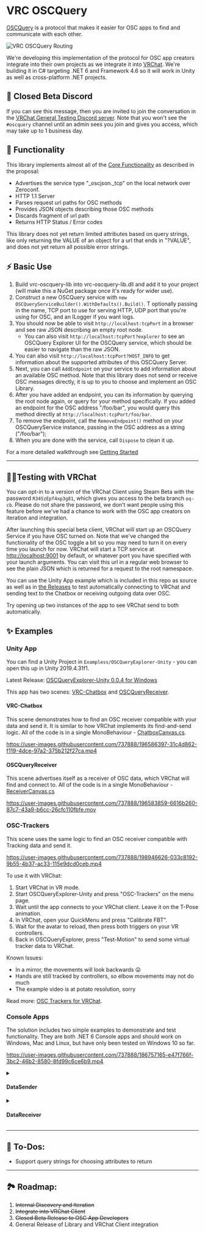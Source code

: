 # VRC OSCQuery

[OSCQuery](https://github.com/Vidvox/OSCQueryProposal) is a protocol that makes it easier for OSC apps to find and communicate with each other.

![VRC OSCQuery Routing](https://user-images.githubusercontent.com/737888/186757739-9ceb0334-f512-414b-8c5d-2aaec6d7d451.png)

We're developing this implementation of the protocol for OSC app creators integrate into their own projects as we integrate it into [VRChat](https://vrchat.com).
We're building it in C# targeting .NET 6 and Framework 4.6 so it will work in Unity as well as cross-platform .NET projects.

## 🦜 Closed Beta Discord

If you can see this message, then you are invited to join the conversation in the [VRChat General Testing Discord server](https://discord.gg/5m6X4WHMGJ). Note that you won't see the `#oscquery` channel until an admin sees you join and gives you access, which may take up to 1 business day.

## 🔨 Functionality

This library implements almost all of the [Core Functionality](https://github.com/Vidvox/OSCQueryProposal#core-functionality) as described in the proposal:
* Advertises the service type "_oscjson._tcp" on the local network over Zeroconf.
* HTTP 1.1 Server
* Parses request url paths for OSC methods
* Provides JSON objects describing those OSC methods
* Discards fragment of url path
* Returns HTTP Status / Error codes

This library does not yet return limited attributes based on query strings, like only returning the VALUE of an object for a url that ends in "?VALUE", and does not yet return all possible error strings.

## ⚡️ Basic Use

1. Build vrc-oscquery-lib into vrc-oscquery-lib.dll and add it to your project (will make this a NuGet package once it's ready for wider use).
2. Construct a new OSCQuery service with `new OSCQueryServiceBuilder().WithDefaults().Build()`. T optionally passing in the name, TCP port to use for serving HTTP, UDP port that you're using for OSC, and an ILogger if you want logs.
3. You should now be able to visit `http://localhost:tcpPort` in a browser and see raw JSON describing an empty root node.
    - You can also visit `http://localhost:tcpPort?explorer` to see an OSCQuery Explorer UI for the OSCQuery service, which should be easier to navigate than the raw JSON.
4. You can also visit `http://localhost:tcpPort?HOST_INFO` to get information about the supported attributes of this OSCQuery Server.
5. Next, you can call `AddEndpoint` on your service to add information about an available OSC method. Note that this library does not send or receive OSC messages directly, it is up to you to choose and implement an OSC Library.
6. After you have added an endpoint, you can its information by querying the root node again, or query for your method specifically. If you added an endpoint for the OSC address "/foo/bar", you would query this method directly at `http://localhost:tcpPort/foo/bar`.
7. To remove the endpoint, call the `RemoveEndpoint()` method on your OSCQueryService instance, passing in the OSC address as a string ("/foo/bar");
8. When you are done with the service, call `Dispose` to clean it up.

For a more detailed walkthrough see [Getting Started](getting-started.md)

---

## 🐱‍🏍Testing with VRChat

You can opt-in to a version of the VRChat Client using Steam Beta with the password `R34SzEpf4xp3g81`, which gives you access to the beta branch `oq-cb`. Please do not share the password, we don't want people using this feature before we've had a chance to work with the OSC app creators on iteration and integration.

After launching this special beta client, VRChat will start up an OSCQuery Service if you have OSC turned on. Note that we've changed the functionality of the OSC toggle a bit so you may need to turn it on every time you launch for now. VRChat will start a TCP service at [http://localhost:9001](http://localhost:9001) by default, or whatever port you have specified with your launch arguments. You can visit this url in a regular web browser to see the plain JSON which is returned for a request to the root namespace.

You can use the Unity App example which is included in this repo as source as well as in [the Releases](https://github.com/vrchat-community/vrc-oscquery-lib/releases) to test automatically connecting to VRChat and sending text to the Chatbox or receiving outgoing data over OSC. 

Try opening up two instances of the app to see VRChat send to both automatically.

## ✨ Examples

### Unity App

You can find a Unity Project in `Exampless/OSCQueryExplorer-Unity` - you can open this up in Unity 2019.4.31f1. 

Latest Release: [OSCQueryExplorer-Unity 0.0.4 for Windows](https://github.com/vrchat-community/vrc-oscquery-lib/releases/download/0.0.4/OSCQueryExplorer-Unity-Win.zip)

This app has two scenes: [VRC-Chatbox](#vrc-chatbox) and [OSCQueryReceiver](#oscqueryreceiver). 

#### VRC-Chatbox

This scene demonstrates how to find an OSC receiver compatible with your data and send it. It is similar to how VRChat implements its find-and-send logic. All of the code is in a single MonoBehaviour - [ChatboxCanvas.cs](Examples/OSCQueryExplorer-Unity/Packages/com.vrchat.oscquery/Samples/Chatbox/ChatboxCanvas.cs).

https://user-images.githubusercontent.com/737888/196586397-31c4d862-f119-4dce-97a2-375b212f27ca.mp4

#### OSCQueryReceiver

This scene advertises itself as a receiver of OSC data, which VRChat will find and connect to. All of the code is in a single MonoBehaviour - [ReceiverCanvas.cs](Examples/OSCQueryExplorer-Unity/Packages/com.vrchat.oscquery/Samples/Receiver/ReceiverCanvas.cs)

https://user-images.githubusercontent.com/737888/196583859-6616b260-87c7-43a9-b6cc-26cfc110fbfe.mov

### OSC-Trackers

This scene uses the same logic to find an OSC receiver compatible with Tracking data and send it.

https://user-images.githubusercontent.com/737888/198946626-033c8192-9b55-4b37-ac33-115e9dcd0ceb.mp4

To use it with VRChat:
1. Start VRChat in VR mode.
2. Start OSCQueryExplorer-Unity and press "OSC-Trackers" on the menu page.
3. Wait until the app connects to your VRChat client. Leave it on the T-Pose animation.
4. In VRChat, open your QuickMenu and press "Calibrate FBT".
5. Wait for the avatar to reload, then press both triggers on your VR controllers.
6. Back in OSCQueryExplorer, press "Test-Motion" to send some virtual tracker data to VRChat.

Known Issues:
- In a mirror, the movements will look backwards 😛
- Hands are still tracked by controllers, so elbow movements may not do much
- The example video is at potato resolution, sorry

Read more: [OSC Trackers for VRChat](osc-trackers.md).

### Console Apps
The solution includes two simple examples to demonstrate and test functionality. They are both .NET 6 Console apps and should work on Windows, Mac and Linux, but have only been tested on Windows 10 so far.

https://user-images.githubusercontent.com/737888/186757165-e47f766f-3bc2-46b2-8580-8fd99c6ce6b9.mp4


<details>
<summary>
  
#### DataSender

</summary>
  
This program will advertise itself as an OSCQuery and OSC Service and provide 10 randomly-named int parameters with random values to test the remote reading of OSC methods and values.

![image](https://user-images.githubusercontent.com/737888/186544804-97c4b454-5a28-4538-9626-7a55a305a882.png)

When it starts, it generates a random name, TCP and OSC ports. It is possible that these ports are already occupied or are even the same (though unlikely). You can change the name and ports before pressing "Ok".

![image](https://user-images.githubusercontent.com/737888/186544882-9808cf29-d75f-4908-b043-bebd7a6d959f.png)

After you press ok, it will display the OSC addresses and values of 10 integer parameters. You can press the name of any address to change its value to a new random integer.
  
</details>

<details>
<summary>
  
#### DataReceiver
  
</summary>

![image](https://user-images.githubusercontent.com/737888/186545650-bf3698e8-9518-4f6b-9a20-981e39657b7a.png)

This program will start with a list of available OSCQuery services found on your local network. If one is found, you can choose it from the list and press "Connect".

![image](https://user-images.githubusercontent.com/737888/186545685-6c36937d-d8d0-4efc-899b-a1c5f17df1d7.png)

Once connected, the program should display the target OSCQuery service's name and TCP port at the top of its window, and list the methods and their values below that.

It regularly polls for updates and should show value changes soon after they occur on the target Service.

</details>

---

## 📝 To-Dos:
* Support query strings for choosing attributes to return

---

## 🏞 Roadmap:
1. ~~Internal Discovery and Iteration~~
2. ~~Integrate into VRChat Client~~
3. ~~Closed Beta Release to OSC App Developers~~
4. General Release of Library and VRChat Client integration

